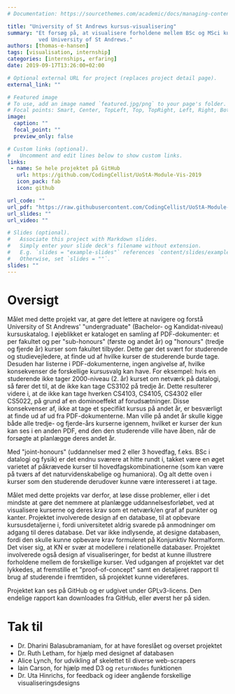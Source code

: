 ```yaml
---
# Documentation: https://sourcethemes.com/academic/docs/managing-content/

title: "University of St Andrews kursus-visualisering"
summary: "Et forsøg på, at visualisere forholdene mellem BSc og MSci kurserne
          ved University of St Andrews."
authors: [thomas-e-hansen]
tags: [visualisation, internship]
categories: [internships, erfaring]
date: 2019-09-17T13:26:00+02:00

# Optional external URL for project (replaces project detail page).
external_link: ""

# Featured image
# To use, add an image named `featured.jpg/png` to your page's folder.
# Focal points: Smart, Center, TopLeft, Top, TopRight, Left, Right, BottomLeft, Bottom, BottomRight.
image:
  caption: ""
  focal_point: ""
  preview_only: false

# Custom links (optional).
#   Uncomment and edit lines below to show custom links.
links:
 - name: Se hele projektet på GitHub
   url: https://github.com/CodingCellist/UoStA-Module-Vis-2019
   icon_pack: fab
   icon: github

url_code: ""
url_pdf: "https://raw.githubusercontent.com/CodingCellist/UoStA-Module-Vis-2019/master/REPORT.pdf"
url_slides: ""
url_video: ""

# Slides (optional).
#   Associate this project with Markdown slides.
#   Simply enter your slide deck's filename without extension.
#   E.g. `slides = "example-slides"` references `content/slides/example-slides.md`.
#   Otherwise, set `slides = ""`.
slides: ""
---
```


# Oversigt
Målet med dette projekt var, at gøre det lettere at navigere og forstå
University of St Andrews' "undergraduate" (Bachelor- og Kandidat-niveau)
kursuskatalog. I øjeblikket er kataloget en samling af PDF-dokumenter: et per
fakultet og per "sub-honours" (første og andet år) og "honours" (tredje og
fjerde år) kurser som fakultet tilbyder. Dette gør det svært for studerende og
studievejledere, at finde ud af hvilke kurser de studerende burde tage. Desuden
har listerne i PDF-dokumenterne, ingen angivelse af, hvilke konsekvenser de
forskellige kursusvalg kan have. For eksempel: hvis en studerende ikke tager
2000-niveau (2. år) kurset om netværk på datalogi, så fører det til, at de ikke
kan tage CS3102 på tredje år. Dette resulterer videre i, at de ikke kan tage
hverken CS4103, CS4105, CS4302 eller CS5022, på grund af en dominoeffekt af
forudsætninger. Disse konsekvenser af, ikke at tage et specifikt kursus på andet
år, er besværligt at finde ud af ud fra PDF-dokumenterne. Man ville på andet år
skulle kigge både alle tredje- og fjerde-års kurserne igennem, hvilket er kurser
der kun kan ses i en anden PDF, end den den studerende ville have åben, når de
forsøgte at planlægge deres andet år.

Med "joint-honours" (uddannelser med 2 eller 3 hovedfag, f.eks. BSc i datalogi
og fysik) er det endnu sværere at hitte rundt i, takket være en øget varietet
af påkrævede kurser til hovedfagskombinationerne (som kan være på tværs af det
naturvidenskabelige og humaniora). Og alt dette oven i kurser som den
studerende derudover kunne være interesseret i at tage.

Målet med dette projekts var derfor, at løse disse problemer, eller i det
mindste at gøre det nemmere at planlægge uddannelsesforløbet, ved at
visualisere kurserne og deres krav som et netværk/en graf af punkter og kanter.
Projektet involverede design af en database, til at opbevare kursusdetaljerne
i, fordi universitetet aldrig svarede på anmodninger om adgang til deres
database. Det var ikke indlysende, at designe databasen, fordi den skulle kunne
opbevare krav formuleret på Konjunktiv Normalform. Det viser sig, at KN er svær
at modellere i relationelle databaser. Projektet involverede også design af
visualiseringer, for bedst at kunne illustrere forholdene mellem de forskellige
kurser. Ved udgangen af projektet var det lykkedes, at fremstille et
"proof-of-concept" samt en detaljeret rapport til brug af studerende i
fremtiden, så projektet kunne videreføres.

Projektet kan ses på GitHub og er udgivet under GPLv3-licens. Den endelige
rapport kan downloades fra GitHub, eller øverst her på siden.

# Tak til
- Dr. Dharini Balasubramaniam, for at have foreslået og overset projektet
- Dr. Ruth Letham, for hjælp med designet af databasen
- Alice Lynch, for udvikling af skelettet til diverse web-scrapers
- Iain Carson, for hjælp med D3 og `returnNodes` funktionen
- Dr. Uta Hinrichs, for feedback og ideer angående forskellige
  visualiseringsdesigns

